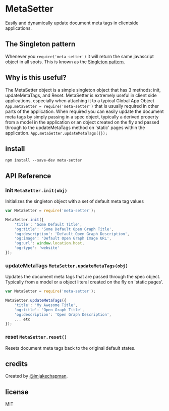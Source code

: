 # MetaSetter

Easily and dynamically update document meta tags in clientside applications.


## The Singleton pattern

Whenever you `require('meta-setter')` it will return the same javascript object in all spots. This is known as the [Singleton pattern](http://en.wikipedia.org/wiki/Singleton_pattern).


## Why is this useful?

The MetaSetter object is a simple singleton object that has 3 methods: init, updateMetaTags, and Reset. MetaSetter is extremely useful in client side applications, especially when attaching it to a typical Global App Object `App.metaSetter = require('meta-setter')` that is usually required in other parts of the application. When required you can easily update the document meta tags by simply passing in a spec object, typically a derived property from a model in the application or an object created on the fly and passed through to the updateMetaTags method on 'static' pages within the application. `App.metaSetter.updateMetaTags({});`



## install

```
npm install --save-dev meta-setter
```

## API Reference

### init `MetaSetter.init(obj)`

Initializes the singleton object with a set of default meta tag values

```javascript
var MetaSetter = require('meta-setter');

MetaSetter.init({
	'title': 'Some Default Title',
	'og:title': 'Some Default Open Graph Title',
	'og:description': 'Default Open Graph Description',
	'og:image': 'Default Open Graph Image URL',
	'og:url': window.location.host,
	'og:type': 'website'
});
```

### updateMetaTags `MetaSetter.updateMetaTags(obj)`

Updates the document meta tags that are passed through the spec object. Typically from a model or a object literal created on the fly on 'static pages'.

```javascript
var MetaSetter = require('meta-setter');

MetaSetter.updateMetaTags({
	'title': 'My Awesome Title',
	'og:title': 'Open Graph Title',
	'og:description': 'Open Graph Description',
	... etc
});
```

### reset `MetaSetter.reset()`

Resets document meta tags back to the original default states.

<!-- starthide -->
## credits

Created by [@imjakechapman](http://twitter.com/imjakechapman).

## license

MIT
<!-- endhide -->
